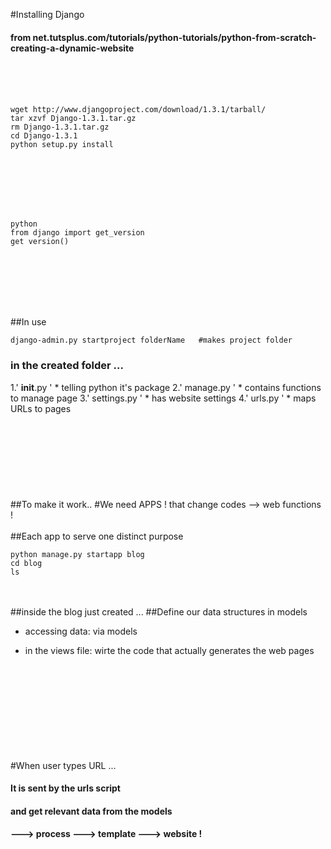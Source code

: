 #Installing Django
#### from net.tutsplus.com/tutorials/python-tutorials/python-from-scratch-creating-a-dynamic-website
<br>
<br>
<br>

```
wget http://www.djangoproject.com/download/1.3.1/tarball/
tar xzvf Django-1.3.1.tar.gz
rm Django-1.3.1.tar.gz
cd Django-1.3.1
python setup.py install
``````
<br>
<br>
<br>
<br>
<br>

```
python
from django import get_version
get version()
```

<br>
<br>
<br>
<br>
<br>

##In use
<br>
```
django-admin.py startproject folderName   #makes project folder
```

### in the created folder ...
1.' __init__.py '
    * telling python it's package
2.' manage.py '
    * contains functions to manage page
3.' settings.py '
    * has website settings
4.' urls.py '
    * maps URLs to pages
<br><br><br><br><br><br><br><br><br>
##To make it work..
#We need APPS !
that change codes --> web functions !
<br><br>
##Each app to serve one distinct purpose
```
python manage.py startapp blog
cd blog
ls
```
<br><br>
##inside the blog just created ...
##Define our data structures in models
* accessing data:
    via models

* in the views file:
    wirte the code that actually generates the web pages



<br><br><br><br><br><br><br><br><br>
#When user types URL ...
#### It is sent by the urls script
#### and get relevant data from the models
#### ---> process ---> template ---> website !

